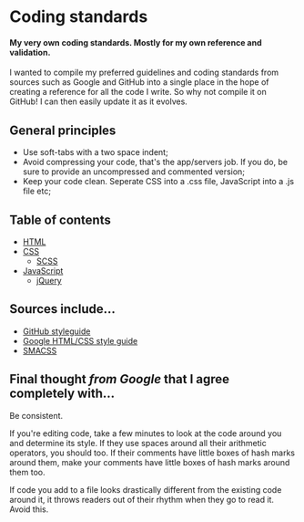 # Coding standards

#### My very own coding standards. Mostly for my own reference and validation.

I wanted to compile my preferred guidelines and coding standards from sources such as Google and GitHub into a single place in the hope of creating a reference for all the code I write.
So why not compile it on GitHub! I can then easily update it as it evolves.

## General principles

- Use soft-tabs with a two space indent;
- Avoid compressing your code, that's the app/servers job. If you do, be sure to provide an uncompressed and commented version;
- Keep your code clean. Seperate CSS into a .css file, JavaScript into a .js file etc;

## Table of contents

- [HTML](html.md)
- [CSS](css.md)
  - [SCSS](scss.md)
- [JavaScript](javascript.md)
  - [jQuery](javascript-jquery.md)

## Sources include...

- [GitHub styleguide](https://github.com/styleguide/)
- [Google HTML/CSS style guide](http://google-styleguide.googlecode.com/svn/trunk/htmlcssguide.xml)
- [SMACSS](http://smacss.com/)


## Final thought *from Google* that I agree completely with...

Be consistent.

If you're editing code, take a few minutes to look at the code around you and determine its style.
If they use spaces around all their arithmetic operators, you should too.
If their comments have little boxes of hash marks around them, make your comments have little boxes of hash marks around them too.

If code you add to a file looks drastically different from the existing code around it, it throws readers out of their rhythm when they go to read it. Avoid this.

